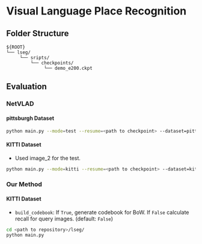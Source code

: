 # Visual Language Place Recognition

## Folder Structure
```
${ROOT}
└── lseg/
     └── sripts/
         └── checkpoints/
              └── demo_e200.ckpt
```

## Evaluation
### NetVLAD
#### pittsburgh Dataset
```bash
python main.py --mode=test --resume=<path to checkpoint> --dataset=pittsburgh
```

#### KITTI Dataset
- Used image_2 for the test.

```bash
python main.py --mode=kitti --resume=<path to checkpoint> --dataset=kitti
```

### Our Method
#### KITTI Dataset
- `build_codebook`: If `True`, generate codebook for BoW. If `False` calculate recall for query images. (default: `False`)

```bash
cd <path to repository>/lseg/
python main.py
```
